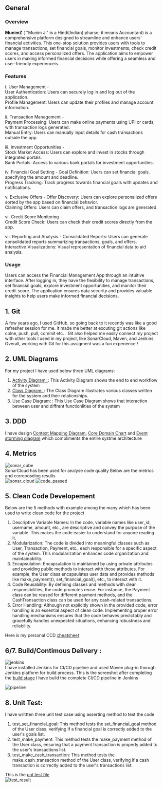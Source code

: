 ## General

### Overview 

**MunimZ** ( "Munim Ji" is a Hindi(Indian) pharse; it means Accountant) is a comprehensive platform designed to streamline and enhance users' financial activities. This one-stop solution provides users with tools to manage transactions, set financial goals, monitor investments, check credit scores, and access personalized offers. The application aims to empower users in making informed financial decisions while offering a seamless and user-friendly experienceis.  

### Features
i. User Management -  
User Authentication: Users can securely log in and log out of the application.  
Profile Management: Users can update their profiles and manage account information.  

ii. Transaction Management -  
Payment Processing: Users can make online payments using UPI or cards, with transaction logs generated.  
Manual Entry: Users can manually input details for cash transactions outside the app.

iii. Investment Opportunities -  
Stock Market Access: Users can explore and invest in stocks through integrated portals.  
Bank Portals: Access to various bank portals for investment opportunities.  

iv. Financial Goal Setting - 
Goal Definition: Users can set financial goals, specifying the amount and deadline.  
Progress Tracking: Track progress towards financial goals with updates and notifications.  

v. Exclusive Offers - 
Offer Discovery: Users can explore personalized offers sorted by the app based on financial behavior.  
Claiming Offers: Users can claim offers, and transaction logs are generated.  

vi. Credit Score Monitoring -  
Credit Score Check: Users can check their credit scores directly from the app.  

vii. Reporting and Analysis - 
Consolidated Reports: Users can generate consolidated reports summarizing transactions, goals, and offers.  
Interactive Visualizations: Visual representation of financial data to aid analysis.  

### Usage
Users can access the Financial Management App through an intuitive interface. After logging in, they have the flexibility to manage transactions, set financial goals, explore investment opportunities, and monitor their credit score. The application ensures data security and provides valuable insights to help users make informed financial decisions.  

## 1. Git
A few years ago, I used GitHub, so going back to it recently was like a good refresher session for me. It made me better at excuting git actions like colne, push, pull, commit etc. . Git also helped me easily connect my project with other tools I used in my project, like SonarCloud, Maven, and Jenkins. Overall, working with Git for this assigment was a fun experience ! 

## 2. UML Diagrams
For my project I have used below three UML diagrams: 

1. [Activity Diagram: ](https://github.com/Aparup007/One-Stop-Expense-Solution-MunimZ/blob/main/UML%20Diagrams/UML%20User%20Activity%20Diagram.png): This Activity Diagram shows the end to end workflow of the system
2. [Class Diagram: ](https://github.com/Aparup007/One-Stop-Expense-Solution-MunimZ/blob/main/UML%20Diagrams/UML%20Class%20Diagram.png): The Class Diagram illustrates various classes written for the system and their relationships.
3. [Use Case Diagram: ](https://github.com/Aparup007/One-Stop-Expense-Solution-MunimZ/blob/main/UML%20Diagrams/UML%20Use%20Case%20Diagram.png): This Use Case Diagram shows that interaction between user and diffrent functionlities of the system

## 3. DDD
I have design [Context Mapping Diagram](https://github.com/Aparup007/One-Stop-Expense-Solution-MunimZ/blob/main/DDD/Contex%20Mapping%20Diagram.png), [Core Domain Chart](https://github.com/Aparup007/One-Stop-Expense-Solution-MunimZ/blob/main/DDD/Core%20Diagram%20Chart.jpg) and [Event storming diagram](https://github.com/Aparup007/One-Stop-Expense-Solution-MunimZ/blob/main/DDD/Event%20storming%20diagram.png) which compliments the entire systme architecture

## 4. Metrics
![sonar_cube](https://github.com/Aparup007/One-Stop-Expense-Solution-MunimZ/blob/main/miscellaneous/sonarcloud%20logo.png)                                                                                                  
SonarCloud has been used for analyse code quality
Below are the metrics and correposding results                                                                                                                                                                                                                                                                                                                                                                                                             
![sonar_cloud](https://github.com/Aparup007/One-Stop-Expense-Solution-MunimZ/blob/main/miscellaneous/SonarCloud%20result.png)
![code_passed](https://github.com/Aparup007/One-Stop-Expense-Solution-MunimZ/blob/main/miscellaneous/Code_passed.png)


## 5. Clean Code Developement
Below are the 5 methods with example among the many which has been used to write clean code for the project

1. Descriptive Variable Names: In the code, variable names like user_id, username, amount, etc., are descriptive and convey the purpose of the variable. This makes the code easier to understand for anyone reading it.
2. Modularization: The code is divided into meaningful classes such as User, Transaction, Payment, etc., each responsible for a specific aspect of the system. This modularization enhances code organization and 
   maintainability.
3. Encapsulation:	Encapsulation is maintained by using private attributes and providing public methods to interact with those attributes. For example, the User class encapsulates user data and provides methods like 
   make_payment(), set_financial_goal(), etc., to interact with it.
4. Code Reusability: By defining classes and methods with clear responsibilities, the code promotes reuse. For instance, the Payment class can be reused for different payment methods, and the CashTransaction class can be 
   used for any cash-related transactions.
5. Error Handling: Although not explicitly shown in the provided code, error handling is an essential aspect of clean code. Implementing proper error handling mechanisms ensures that the code behaves predictably and 
   gracefully handles unexpected situations, enhancing robustness and reliability.

Here is my personal CCD [cheatsheet](https://github.com/Aparup007/One-Stop-Expense-Solution-MunimZ/blob/main/CCD%20Cheet%20sheet.pdf)

## 6/7. Build/Contimous Delivery :
![jenkins](https://github.com/Aparup007/One-Stop-Expense-Solution-MunimZ/blob/main/miscellaneous/Screenshot%202024-03-27%20175206.png)                                                                                         
I have installed Jenkins for CI/CD pipeline and used Maven plug-in thorugh Jenkins platform for build process.
This is the screeshot after completing the [build stage](https://github.com/Aparup007/One-Stop-Expense-Solution-MunimZ/blob/main/miscellaneous/Screenshot%202024-02-21%20185709.png)
I have build the complete CI/CD pipeline in Jenkins                                                                                                                                                                          
                                                                                                                                                                                                                                       
![pipeline](https://github.com/Aparup007/One-Stop-Expense-Solution-MunimZ/blob/main/miscellaneous/Screenshot%202024-02-28%20163309.png)

## 8. Unit Test: 
I have writtten three unit test case using asserting method to test the code 

1. test_set_financial_goal: This method tests the set_financial_goal method of the User class, verifying if a financial goal is correctly added to the user's goals list.
2. test_make_payment: This method tests the make_payment method of the User class, ensuring that a payment transaction is properly added to the user's transactions list.
3. test_make_cash_transaction: This method tests the make_cash_transaction method of the User class, verifying if a cash transaction is correctly added to the user's transactions list.

This is the [unt test file](https://github.com/Aparup007/One-Stop-Expense-Solution-MunimZ/blob/main/Unit_test.py)                                                                                                                  
![test_result](https://github.com/Aparup007/One-Stop-Expense-Solution-MunimZ/blob/main/miscellaneous/Screenshot%202024-02-28%20155057.png)




